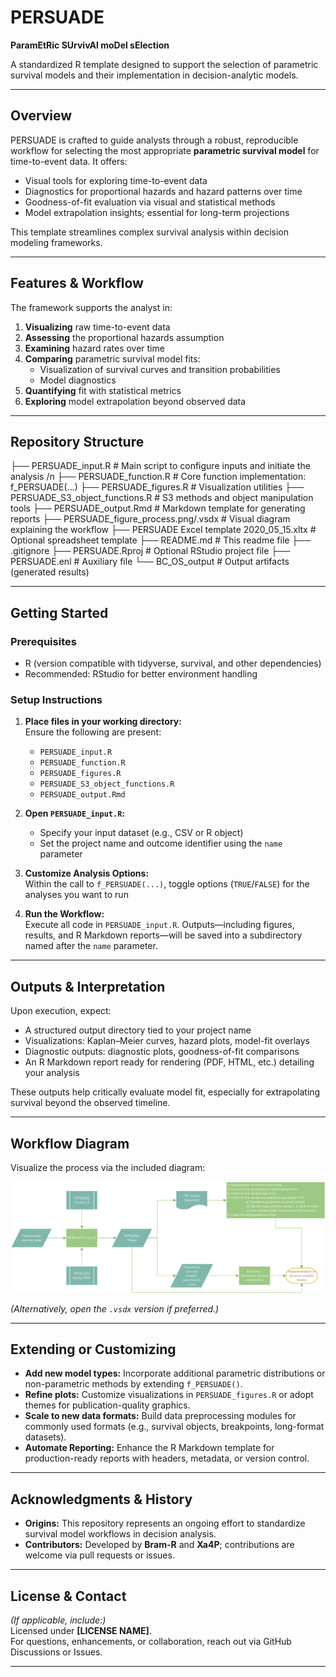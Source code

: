 # PERSUADE  
**ParamEtRic SUrvivAl moDel sElection**

A standardized R template designed to support the selection of parametric survival models and their implementation in decision-analytic models.

---

## Overview

PERSUADE is crafted to guide analysts through a robust, reproducible workflow for selecting the most appropriate **parametric survival model** for time-to-event data. It offers:

- Visual tools for exploring time-to-event data  
- Diagnostics for proportional hazards and hazard patterns over time  
- Goodness-of-fit evaluation via visual and statistical methods  
- Model extrapolation insights; essential for long-term projections  

This template streamlines complex survival analysis within decision modeling frameworks.

---

## Features & Workflow

The framework supports the analyst in:

1. **Visualizing** raw time-to-event data  
2. **Assessing** the proportional hazards assumption  
3. **Examining** hazard rates over time  
4. **Comparing** parametric survival model fits:
   - Visualization of survival curves and transition probabilities  
   - Model diagnostics  
5. **Quantifying** fit with statistical metrics  
6. **Exploring** model extrapolation beyond observed data  

---

## Repository Structure
├── PERSUADE_input.R # Main script to configure inputs and initiate the analysis /n
├── PERSUADE_function.R # Core function implementation: f_PERSUADE(...) 
├── PERSUADE_figures.R # Visualization utilities 
├── PERSUADE_S3_object_functions.R # S3 methods and object manipulation tools 
├── PERSUADE_output.Rmd # Markdown template for generating reports 
├── PERSUADE_figure_process.png/.vsdx # Visual diagram explaining the workflow 
├── PERSUADE Excel template 2020_05_15.xltx # Optional spreadsheet template 
├── README.md # This readme file 
├── .gitignore
├── PERSUADE.Rproj # Optional RStudio project file
├── PERSUADE.enl # Auxiliary file
└── BC_OS_output # Output artifacts (generated results)

---

## Getting Started

### **Prerequisites**
- R (version compatible with tidyverse, survival, and other dependencies)
- Recommended: RStudio for better environment handling

### **Setup Instructions**

1. **Place files in your working directory:**  
   Ensure the following are present:
   - `PERSUADE_input.R`
   - `PERSUADE_function.R`  
   - `PERSUADE_figures.R`  
   - `PERSUADE_S3_object_functions.R`  
   - `PERSUADE_output.Rmd`  

2. **Open `PERSUADE_input.R`:**  
   - Specify your input dataset (e.g., CSV or R object)  
   - Set the project name and outcome identifier using the `name` parameter  

3. **Customize Analysis Options:**  
   Within the call to `f_PERSUADE(...)`, toggle options (`TRUE`/`FALSE`) for the analyses you want to run  

4. **Run the Workflow:**  
   Execute all code in `PERSUADE_input.R`. Outputs—including figures, results, and R Markdown reports—will be saved into a subdirectory named after the `name` parameter.

---

## Outputs & Interpretation

Upon execution, expect:

- A structured output directory tied to your project name  
- Visualizations: Kaplan–Meier curves, hazard plots, model-fit overlays  
- Diagnostic outputs: diagnostic plots, goodness-of-fit comparisons  
- An R Markdown report ready for rendering (PDF, HTML, etc.) detailing your analysis  

These outputs help critically evaluate model fit, especially for extrapolating survival beyond the observed timeline.

---

## Workflow Diagram

Visualize the process via the included diagram:  

![PERSUADE Workflow Overview](PERSUADE_figure_process.png)  

*(Alternatively, open the `.vsdx` version if preferred.)*

---

## Extending or Customizing

- **Add new model types:** Incorporate additional parametric distributions or non-parametric methods by extending `f_PERSUADE()`.  
- **Refine plots:** Customize visualizations in `PERSUADE_figures.R` or adopt themes for publication-quality graphics.  
- **Scale to new data formats:** Build data preprocessing modules for commonly used formats (e.g., survival objects, breakpoints, long-format datasets).  
- **Automate Reporting:** Enhance the R Markdown template for production-ready reports with headers, metadata, or version control.  

---

## Acknowledgments & History

- **Origins:** This repository represents an ongoing effort to standardize survival model workflows in decision analysis.  
- **Contributors:** Developed by **Bram-R** and **Xa4P**; contributions are welcome via pull requests or issues.  

---

## License & Contact

*(If applicable, include:)*  
Licensed under **[LICENSE NAME]**.  
For questions, enhancements, or collaboration, reach out via GitHub Discussions or Issues.  

---


